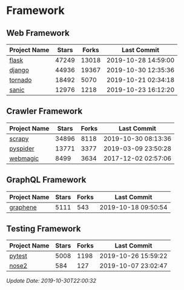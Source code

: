 # Framework

## Web Framework

| Project Name | Stars | Forks | Last Commit |
| ------------ | ----- | ----- | ----------- |
| [flask](https://github.com/pallets/flask) | 47249 | 13018 | 2019-10-28 14:59:00 |
| [django](https://github.com/django/django) | 44936 | 19367 | 2019-10-30 12:35:36 |
| [tornado](https://github.com/tornadoweb/tornado) | 18492 | 5070 | 2019-10-21 02:34:18 |
| [sanic](https://github.com/huge-success/sanic) | 12976 | 1218 | 2019-10-23 16:12:20 |

## Crawler Framework

| Project Name | Stars | Forks | Last Commit |
| ------------ | ----- | ----- | ----------- |
| [scrapy](https://github.com/scrapy/scrapy) | 34896 | 8118 | 2019-10-30 08:13:36 |
| [pyspider](https://github.com/binux/pyspider) | 13771 | 3377 | 2019-03-09 23:50:28 |
| [webmagic](https://github.com/code4craft/webmagic) | 8499 | 3634 | 2017-12-02 02:57:06 |

## GraphQL Framework

| Project Name | Stars | Forks | Last Commit |
| ------------ | ----- | ----- | ----------- |
| [graphene](https://github.com/graphql-python/graphene) | 5111 | 543 | 2019-10-18 09:50:54 |

## Testing Framework

| Project Name | Stars | Forks | Last Commit |
| ------------ | ----- | ----- | ----------- |
| [pytest](https://github.com/pytest-dev/pytest) | 5008 | 1198 | 2019-10-26 15:59:22 |
| [nose2](https://github.com/nose-devs/nose2) | 584 | 127 | 2019-10-07 23:02:47 |

*Update Date: 2019-10-30T22:00:32*